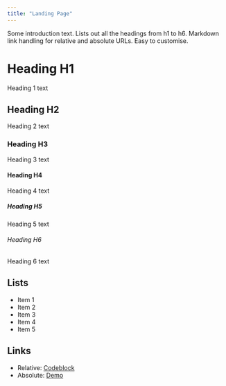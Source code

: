 ```yaml
---
title: "Landing Page"
---
```


Some introduction text. Lists out all the headings from h1 to h6. Markdown link handling for relative and absolute URLs. Easy to customise.

# Heading H1

Heading 1 text

## Heading H2

Heading 2 text

### Heading H3

Heading 3 text

#### Heading H4

Heading 4 text

##### Heading H5

Heading 5 text

###### Heading H6

Heading 6 text

## Lists

- Item 1
- Item 2
- Item 3
- Item 4
- Item 5

## Links

- Relative: [Codeblock](/codeblock)
- Absolute: [Demo](/)
